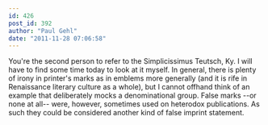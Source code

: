 ```yaml
---
id: 426
post_id: 392
author: "Paul Gehl"
date: "2011-11-28 07:06:58"
---
```

You're the second person to refer to the Simplicissimus Teutsch, Ky. I will have to find some time today to look at it myself. In general, there is plenty of irony in printer's marks as in emblems more generally (and it is rife in Renaissance literary culture as a whole), but I cannot offhand think of an example that deliberately mocks a denominational group. False marks --or none at all-- were, however, sometimes used on heterodox publications. As such they could be considered another kind of false imprint statement.
